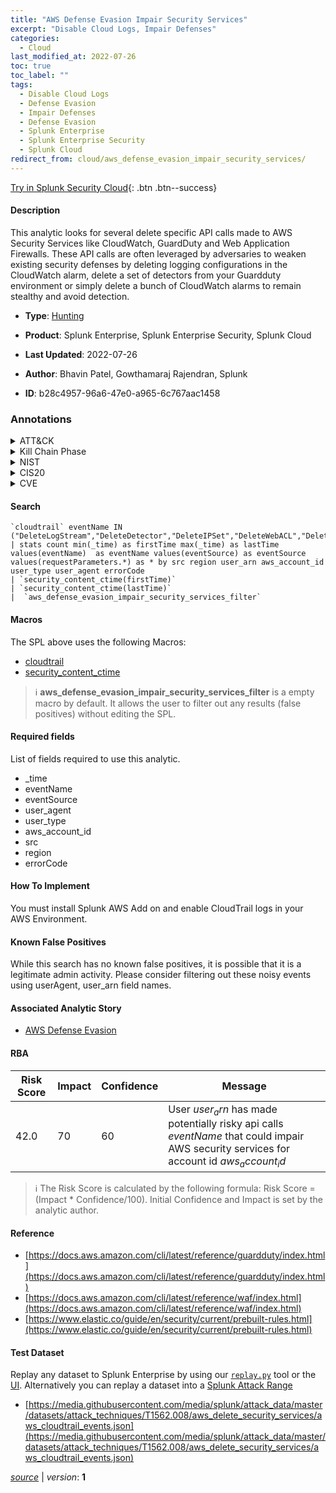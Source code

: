 ```yaml
---
title: "AWS Defense Evasion Impair Security Services"
excerpt: "Disable Cloud Logs, Impair Defenses"
categories:
  - Cloud
last_modified_at: 2022-07-26
toc: true
toc_label: ""
tags:
  - Disable Cloud Logs
  - Defense Evasion
  - Impair Defenses
  - Defense Evasion
  - Splunk Enterprise
  - Splunk Enterprise Security
  - Splunk Cloud
redirect_from: cloud/aws_defense_evasion_impair_security_services/
---
```




[Try in Splunk Security Cloud](https://www.splunk.com/en_us/cyber-security.html){: .btn .btn--success}

#### Description

This analytic looks for several delete specific API calls made to AWS Security Services like CloudWatch, GuardDuty and Web Application Firewalls. These API calls are often leveraged by adversaries to weaken existing security defenses by deleting logging configurations in the CloudWatch alarm, delete a set of detectors from your Guardduty environment or simply delete a bunch of CloudWatch alarms to remain stealthy and avoid detection.

- **Type**: [Hunting](https://github.com/splunk/security_content/wiki/Detection-Analytic-Types)
- **Product**: Splunk Enterprise, Splunk Enterprise Security, Splunk Cloud

- **Last Updated**: 2022-07-26
- **Author**: Bhavin Patel, Gowthamaraj Rajendran, Splunk
- **ID**: b28c4957-96a6-47e0-a965-6c767aac1458

### Annotations
<details>
  <summary>ATT&CK</summary>

<div markdown="1">

#### [ATT&CK](https://attack.mitre.org/)

| ID          | Technique   | Tactic         |
| ----------- | ----------- |--------------- |
| [T1562.008](https://attack.mitre.org/techniques/T1562/008/) | Disable Cloud Logs | Defense Evasion |

| [T1562](https://attack.mitre.org/techniques/T1562/) | Impair Defenses | Defense Evasion |

</div>
</details>


<details>
  <summary>Kill Chain Phase</summary>

<div markdown="1">

* Actions on Objectives


</div>
</details>


<details>
  <summary>NIST</summary>

<div markdown="1">

* DE.CM



</div>
</details>

<details>
  <summary>CIS20</summary>

<div markdown="1">

* CIS 3
* CIS 5
* CIS 16



</div>
</details>

<details>
  <summary>CVE</summary>

<div markdown="1">


</div>
</details>


#### Search

```
`cloudtrail` eventName IN ("DeleteLogStream","DeleteDetector","DeleteIPSet","DeleteWebACL","DeleteRule","DeleteRuleGroup","DeleteLoggingConfiguration","DeleteAlarms") 
| stats count min(_time) as firstTime max(_time) as lastTime values(eventName)  as eventName values(eventSource) as eventSource values(requestParameters.*) as * by src region user_arn aws_account_id user_type user_agent errorCode
| `security_content_ctime(firstTime)` 
| `security_content_ctime(lastTime)`
|  `aws_defense_evasion_impair_security_services_filter`
```

#### Macros
The SPL above uses the following Macros:
* [cloudtrail](https://github.com/splunk/security_content/blob/develop/macros/cloudtrail.yml)
* [security_content_ctime](https://github.com/splunk/security_content/blob/develop/macros/security_content_ctime.yml)

> :information_source:
> **aws_defense_evasion_impair_security_services_filter** is a empty macro by default. It allows the user to filter out any results (false positives) without editing the SPL.



#### Required fields
List of fields required to use this analytic.
* _time
* eventName
* eventSource
* user_agent
* user_type
* aws_account_id
* src
* region
* errorCode



#### How To Implement
You must install Splunk AWS Add on and enable CloudTrail logs in your AWS Environment.
#### Known False Positives
While this search has no known false positives, it is possible that it is a legitimate admin activity. Please consider filtering out these noisy events using userAgent, user_arn field names.

#### Associated Analytic Story
* [AWS Defense Evasion](/stories/aws_defense_evasion)




#### RBA

| Risk Score  | Impact      | Confidence   | Message      |
| ----------- | ----------- |--------------|--------------|
| 42.0 | 70 | 60 | User $user_arn$ has made potentially risky api calls $eventName$ that could impair AWS security services for account id $aws_account_id$ |


> :information_source:
> The Risk Score is calculated by the following formula: Risk Score = (Impact * Confidence/100). Initial Confidence and Impact is set by the analytic author.


#### Reference

* [https://docs.aws.amazon.com/cli/latest/reference/guardduty/index.html](https://docs.aws.amazon.com/cli/latest/reference/guardduty/index.html)
* [https://docs.aws.amazon.com/cli/latest/reference/waf/index.html](https://docs.aws.amazon.com/cli/latest/reference/waf/index.html)
* [https://www.elastic.co/guide/en/security/current/prebuilt-rules.html](https://www.elastic.co/guide/en/security/current/prebuilt-rules.html)



#### Test Dataset
Replay any dataset to Splunk Enterprise by using our [`replay.py`](https://github.com/splunk/attack_data#using-replaypy) tool or the [UI](https://github.com/splunk/attack_data#using-ui).
Alternatively you can replay a dataset into a [Splunk Attack Range](https://github.com/splunk/attack_range#replay-dumps-into-attack-range-splunk-server)

* [https://media.githubusercontent.com/media/splunk/attack_data/master/datasets/attack_techniques/T1562.008/aws_delete_security_services/aws_cloudtrail_events.json](https://media.githubusercontent.com/media/splunk/attack_data/master/datasets/attack_techniques/T1562.008/aws_delete_security_services/aws_cloudtrail_events.json)



[*source*](https://github.com/splunk/security_content/tree/develop/detections/cloud/aws_defense_evasion_impair_security_services.yml) \| *version*: **1**